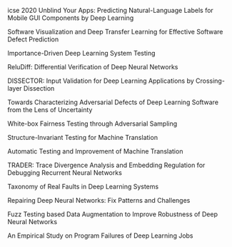 icse 2020
Unblind Your Apps: Predicting Natural-Language Labels for Mobile GUI Components by Deep Learning
	
Software Visualization and Deep Transfer Learning for Effective Software Defect Prediction

Importance-Driven Deep Learning System Testing

ReluDiff: Differential Verification of Deep Neural Networks

DISSECTOR: Input Validation for Deep Learning Applications by Crossing-layer Dissection

Towards Characterizing Adversarial Defects of Deep Learning Software from the Lens of Uncertainty

White-box Fairness Testing through Adversarial Sampling

Structure-Invariant Testing for Machine Translation

Automatic Testing and Improvement of Machine Translation

TRADER: Trace Divergence Analysis and Embedding Regulation for Debugging Recurrent Neural Networks

Taxonomy of Real Faults in Deep Learning Systems

Repairing Deep Neural Networks: Fix Patterns and Challenges

Fuzz Testing based Data Augmentation to Improve Robustness of Deep Neural Networks

An Empirical Study on Program Failures of Deep Learning Jobs
